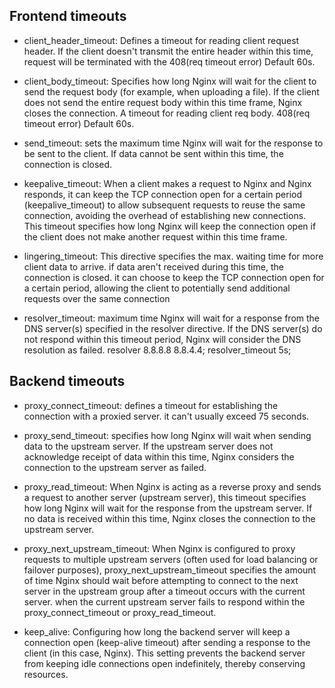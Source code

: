 ## Frontend timeouts
* client_header_timeout: Defines a timeout for reading client request header. If the client doesn't transmit the entire header within this time, request will be terminated with the 408(req timeout error) Default 60s.

* client_body_timeout: Specifies how long Nginx will wait for the client to send the request body (for example, when uploading a file). If the client does not send the entire request body within this time frame, Nginx closes the connection. A timeout for reading client req body. 408(req timeout error) Default 60s.

* send_timeout: sets the maximum time Nginx will wait for the response to be sent to the client. If data cannot be sent within this time, the connection is closed.

* keepalive_timeout:  When a client makes a request to Nginx and Nginx responds, it can keep the TCP connection open for a certain period (keepalive_timeout) to allow subsequent requests to reuse the same connection, avoiding the overhead of establishing new connections. This timeout specifies how long Nginx will keep the connection open if the client does not make another request within this time frame.

* lingering_timeout: This directive specifies the max. waiting time for more client data to arrive. if data aren't received during this time, the connection is closed.  it can choose to keep the TCP connection open for a certain period, allowing the client to potentially send additional requests over the same connection

* resolver_timeout: maximum time Nginx will wait for a response from the DNS server(s) specified in the resolver directive. If the DNS server(s) do not respond within this timeout period, Nginx will consider the DNS resolution as failed. resolver 8.8.8.8 8.8.4.4; resolver_timeout 5s;

## Backend timeouts
* proxy_connect_timeout: defines a timeout for establishing the connection with a proxied server. it can't usually exceed 75 seconds.

* proxy_send_timeout: specifies how long Nginx will wait when sending data to the upstream server. If the upstream server does not acknowledge receipt of data within this time, Nginx considers the connection to the upstream server as failed.

* proxy_read_timeout: When Nginx is acting as a reverse proxy and sends a request to another server (upstream server), this timeout specifies how long Nginx will wait for the response from the upstream server. If no data is received within this time, Nginx closes the connection to the upstream server.

* proxy_next_upstream_timeout: When Nginx is configured to proxy requests to multiple upstream servers (often used for load balancing or failover purposes), proxy_next_upstream_timeout specifies the amount of time Nginx should wait before attempting to connect to the next server in the upstream group after a timeout occurs with the current server. when the current upstream server fails to respond within the proxy_connect_timeout or proxy_read_timeout.

* keep_alive:  Configuring how long the backend server will keep a connection open (keep-alive timeout) after sending a response to the client (in this case, Nginx). This setting prevents the backend server from keeping idle connections open indefinitely, thereby conserving resources.